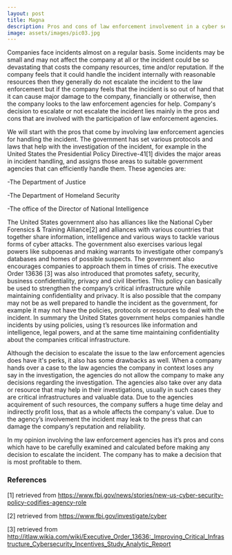```yaml
---
layout: post
title: Magna
description: Pros and cons of law enforcement involvement in a cyber security incidents
image: assets/images/pic03.jpg
---
```


Companies face incidents almost on a regular basis. Some incidents may be small and may not affect the company at all or the incident could be so devastating that costs the company resources, time and/or reputation. If the company feels that it could handle the incident internally with reasonable resources then they generally do not escalate the incident to the law enforcement but if the company feels that the incident is so out of hand that it can cause major damage to the company, financially or otherwise, then the company looks to the law enforcement agencies for help. Company's decision to escalate or not escalate the incident lies mainly in the pros and cons that are involved with the participation of law enforcement agencies.

We will start with the pros that come by involving law enforcement agencies for handling the incident. The government has set various protocols and laws that help with the investigation of the incident, for example in the United States the Presidential Policy Directive-41[1] divides the major areas in incident handling, and assigns those areas to suitable government agencies that can efficiently handle them. These agencies are:

-The Department of Justice

-The Department of Homeland Security

-The office of the Director of National Intelligence

The United States government also has alliances like the National Cyber Forensics & Training Alliance[2] and alliances with various countries that together share information, intelligence and various ways to tackle various forms of cyber attacks. The government also exercises various legal powers like subpoenas and making warrants to investigate other company’s databases and homes of possible suspects. The government also encourages companies to approach them in times of crisis. The executive Order 13636 [3] was also introduced that promotes safety, security, business confidentiality, privacy and civil liberties. This policy can basically be used to strengthen the company’s critical infrastructure while maintaining confidentiality and privacy. It is also possible that the company may not be as well prepared to handle the incident as the government, for example it may not have the policies, protocols or resources to deal with the incident. In summary the United States government helps companies handle incidents by using policies, using t’s resources like information and intelligence, legal powers, and at the same time maintaining confidentiality about the companies critical infrastructure.

Although the decision to escalate the issue to the law enforcement agencies does have it's perks, it also has some drawbacks as well. When a company hands over a case to the law agencies the company in context loses any say in the investigation, the agencies do not allow the company to make any decisions regarding the investigation. The agencies also take over any data or resource that may help in their investigations, usually in such cases they are critical infrastructures and valuable data. Due to the agencies acquirement of such resources, the company suffers a huge time delay and indirectly profit loss, that as a whole affects the company's value. Due to the agency’s involvement the incident may leak to the press that can damage the company’s reputation and reliability.

In my opinion involving the law enforcement agencies has it’s pros and cons which have to be carefully examined and calculated before making any decision to escalate the incident. The company has to make a decision that is most profitable to them.


<h3>References</h3>

[1] retrieved from https://www.fbi.gov/news/stories/new-us-cyber-security-policy-codifies-agency-role

[2] retrieved from https://www.fbi.gov/investigate/cyber

[3] retrieved from http://itlaw.wikia.com/wiki/Executive_Order_13636:_Improving_Critical_Infrastructure_Cybersecurity_Incentives_Study_Analytic_Report

